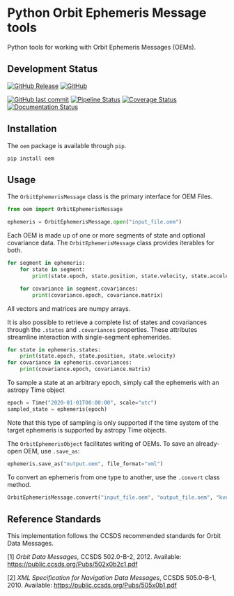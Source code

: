 # Python Orbit Ephemeris Message tools
Python tools for working with Orbit Ephemeris Messages (OEMs).


## Development Status

[![GitHub Release](https://img.shields.io/github/v/release/bradsease/oem)](https://github.com/bradsease/oem/releases) [![GitHub](https://img.shields.io/github/license/bradsease/oem)](https://github.com/bradsease/oem/blob/master/LICENSE)

[![GitHub last commit](https://img.shields.io/github/last-commit/bradsease/oem)](https://github.com/bradsease/oem) [![Pipeline Status](https://gitlab.com/bradsease/oem/badges/master/pipeline.svg)](https://gitlab.com/bradsease/oem/pipelines) [![Coverage Status](https://coveralls.io/repos/github/bradsease/oem/badge.svg?branch=HEAD)](https://coveralls.io/github/bradsease/oem?branch=HEAD) [![Documentation Status](https://readthedocs.org/projects/oem/badge/?version=latest)](https://oem.readthedocs.io/en/latest/?badge=latest)


## Installation
The `oem` package is available through `pip`.
```
pip install oem
```

## Usage
The `OrbitEphemerisMessage` class is the primary interface for OEM Files.
```python
from oem import OrbitEphemerisMessage

ephemeris = OrbitEphemerisMessage.open("input_file.oem")
```
Each OEM is made up of one or more segments of state and optional covariance data. The `OrbitEphemerisMessage` class provides iterables for both.
```python
for segment in ephemeris:
    for state in segment:
        print(state.epoch, state.position, state.velocity, state.acceleration)

    for covariance in segment.covariances:
        print(covariance.epoch, covariance.matrix)
```
All vectors and matrices are numpy arrays.

It is also possible to retrieve a complete list of states and covariances through the `.states` and `.covariances` properties. These attributes streamline interaction with single-segment ephemerides.
```python
for state in ephemeris.states:
    print(state.epoch, state.position, state.velocity)
for covariance in ephemeris.covariances:
    print(covariance.epoch, covariance.matrix)
```

To sample a state at an arbitrary epoch, simply call the ephemeris with an astropy Time object

```python
epoch = Time("2020-01-01T00:00:00", scale="utc")
sampled_state = ephemeris(epoch)
```

Note that this type of sampling is only supported if the time system of the target ephemeris is supported by astropy Time objects.

The `OrbitEphemerisObject` facilitates writing of OEMs. To save an already-open OEM, use `.save_as`:
```python
ephemeris.save_as("output.oem", file_format="xml")
```
To convert an ephemeris from one type to another, use the `.convert` class method.
```python
OrbitEphemerisMessage.convert("input_file.oem", "output_file.oem", "kvn")
```


## Reference Standards

This implementation follows the CCSDS recommended standards for Orbit Data Messages.

[1] *Orbit Data Messages*, CCSDS 502.0-B-2, 2012. Available: https://public.ccsds.org/Pubs/502x0b2c1.pdf

[2] *XML Specification for Navigation Data Messages*, CCSDS 505.0-B-1, 2010. Available: https://public.ccsds.org/Pubs/505x0b1.pdf
